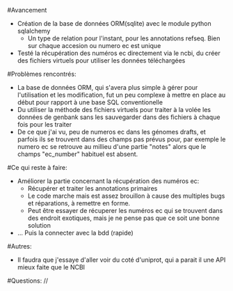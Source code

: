 #Avancement
- Création de la base de données ORM(sqlite) avec le module python sqlalchemy
    - Un type de relation pour l'instant, pour les annotations refseq. Bien sur chaque accesion ou numero ec est unique
- Testé la récupération des numéros ec directement via le ncbi, du créer des fichiers virtuels pour utiliser les
données téléchargées
    
#Problèmes rencontrés:
- La base de données ORM, qui s'avera plus simple à gérer pour l'utilisation et les modification, fut un peu 
complexe à mettre en place au début pour rapport à une base SQL conventionelle
- Du utiliser la méthode des fichiers virtuels pour traiter à la volée les données de genbank sans les sauvegarder
dans des fichiers à chaque fois pour les traiter
- De ce que j'ai vu, peu de numeros ec dans les génomes drafts, et parfois ils se trouvent dans des champs pas prévus 
pour, par exemple le numero ec se retrouve au millieu d'une partie "notes" alors que le champs "ec_number" habituel
est absent. 

#Ce qui reste à faire:
- Améliorer la partie concernant la récupération des numéros ec:
    - Récupérer et traiter les annotations primaires
    - Le code marche mais est assez brouillon à cause des multiples bugs et réparations, à remettre en forme.
    - Peut être essayer de récuperer les numéros ec qui se trouvent dans des endroit exotiques, mais je ne pense pas
    que ce soit une bonne solution
- ... Puis la connecter avec la bdd (rapide)

#Autres:
- Il faudra que j'essaye d'aller voir du coté d'uniprot, qui a parait il une API mieux faite que le NCBI

#Questions:
//